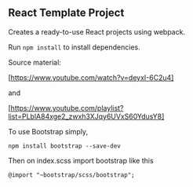 ## React Template Project

Creates a ready-to-use React projects using webpack.

Run `npm install` to install dependencies.

Source material:

[https://www.youtube.com/watch?v=deyxI-6C2u4]

and

[https://www.youtube.com/playlist?list=PLblA84xge2_zwxh3XJqy6UVxS60YdusY8]

To use Bootstrap simply,

`npm install bootstrap --save-dev`

Then on index.scss import bootstrap like this

`@import "~bootstrap/scss/bootstrap";`
